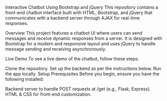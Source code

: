 Interactive Chatbot Using Bootstrap and jQuery
This repository contains a front-end chatbot interface built with HTML, Bootstrap, and jQuery that communicates with a backend server through AJAX for real-time responses.

Overview
This project features a chatbot UI where users can send messages and receive dynamic responses from a server. It is designed with Bootstrap for a modern and responsive layout and uses jQuery to handle message sending and receiving asynchronously.

Live Demo
To see a live demo of the chatbot, follow these steps:

Clone the repository.
Set up the backend as per the instructions below.
Run the app locally.
Setup
Prerequisites
Before you begin, ensure you have the following installed:

Backend server to handle POST requests at /get (e.g., Flask, Express).
HTML & CSS for front-end customization.
